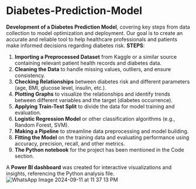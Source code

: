 # Diabetes-Prediction-Model
**Development of a Diabetes Prediction Model**, covering key steps from data collection to model optimization and deployment. Our goal is to create an accurate and reliable tool to help healthcare professionals and patients make informed decisions regarding diabetes risk. **STEPS**:

1. **Importing a Preprocessed Dataset** from Kaggle or a similar source containing relevant patient health records and diabetes data.
2. **Cleaning the Data** to handle missing values, outliers, and ensure consistency.
3. **Checking Relationships** between diabetes risk and different parameters (age, BMI, glucose level, insulin, etc.).
4. **Plotting Graphs** to visualize the relationships and identify trends between different variables and the target (diabetes occurrence).
5. **Applying Train-Test Split** to divide the data for model training and evaluation.
6. **Logistic Regression Model** or other classification algorithms (e.g., Random Forest, SVM).
7. **Making a Pipeline** to streamline data preprocessing and model building.
8. **Fitting the Model** on the training data and evaluating performance using accuracy, precision, recall, and other metrics.
9. **The Python notebook** for the project has been mentioned in the Code section.

A **Power BI dashboard** was created for interactive visualizations and insights, referencing the Python analysis file.![WhatsApp Image 2024-09-11 at 11 37 13 PM](https://github.com/user-attachments/assets/4c69b2e4-4b98-48a2-89e1-739cb4e3443a)
